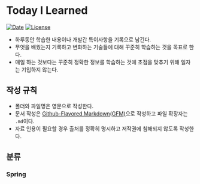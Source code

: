 # Today I Learned

[![Date](https://img.shields.io/badge/date-2018.7.9-blue.svg)](./CHANGELOG)  [![License](https://img.shields.io/badge/license-MIT-green.svg)](./LICENSE)

* 하루동안 학습한 내용이나 개발간 특이사항을 기록으로 남긴다.
* 무엇을 배웠는지 기록하고 변화하는 기술들에 대해 꾸준히 학습하는 것을 목표로 한다.
* 매일 하는 것보다는 꾸준히 정확한 정보를 학습하는 것에 초점을 맞추기 위해 일자는 기입하지 않는다.



## 작성 규칙

* 폴더와 파일명은 영문으로 작성한다.
* 문서 작성은 [Github-Flavored Markdown(GFM)](https://github.github.com/gfm/)으로 작성하고 파일 확장자는 `.md`이다.
* 자료 인용이 필요할 경우 출처를 정확히 명시하고 저작권에 침해되지 않도록 작성한다.



## 분류
### Spring


